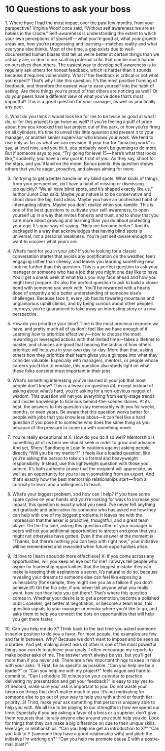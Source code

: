 # 10 Questions to ask your boss

1. Where have I had the most impact over the past few months, from your perspective?
Virginia Woolf once said, “Without self awareness we are as babies in the cradle.” Self-awareness is understanding the extent to which your own perceptions of yourself — what you’re good at, what your growth areas are, how you’re progressing and learning — matches reality and what everyone else thinks. Most of the time, a gap exists due to well-documented human biases that tell us we’re better at certain things than we actually are, or due to our scathing internal critic that can be much harder on ourselves than others.
The easiest way to develop self-awareness is to regularly ask others for honest feedback, which is harder than it sounds because it requires vulnerability. What if the feedback is critical or not what you expect? That’s why I like this question. It’s the most positive framing of feedback, and therefore the easiest way to ease yourself into the habit of asking. Are there things you’re proud of that others are noticing as well? Or do your peers have a different view of what you’ve done that’s most impactful? This is a great question for your manager, as well as practically any peer.

2. What do you think it would look like for me to be twice as good at what I do, or for this project to go twice as well?
If you’re feeling a puff of pride about how you knocked that last project out of the park, or how you’re firing on all cylinders, it’s time to unveil this little question and present it to your manager, or another senior supervisor who knows your work.
We tend to rise only as far as what we can envision. If your bar for “amazing work” is say, at level nine, and you hit it, you probably won’t be gunning to do more. But if someone says to you, “Try going for level 15 — here’s what that looks like,” suddenly, you have a new goal in front of you. As they say, shoot for the stars, and you’ll land on the moon. Bonus points: this question shows others that you’re eager, proactive, and always aiming for more.

3. I’m trying to get a better handle on my blind spots. What kinds of things, from your perspective, do I have a habit of missing or dismissing too quickly?
“We all have blind spots, and it’s shaped exactly like us,” author Junot Diaz said. Maybe your nature is to be conservative and shoot down the big, bold ideas. Maybe you have an unchecked habit of interrupting others. Maybe you don’t realize when you ramble.
This is one of the best questions to cultivate your self-awareness, to open yourself up in a way that invites honesty and trust, and to show that you care more about growing and learning than you do about protecting your ego. It’s your way of saying, “Help me become better.” And it’s packaged in a way that acknowledges that having blind spots is universal, not a personal weakness. You’re just self-aware enough to want to uncover what yours are.

4. What’s hard for you in your job?
If you’re looking for a classic conversation starter that avoids any pontification on the weather, feels engaging rather than cheesy, and leaves you learning something new, look no further than this question.
This is a perfect question to ask your manager or someone who has a job that you might one day like to have. You’ll get a sneak peek at what trials you may face ahead and how you might best prepare. It’s also the perfect question to ask to build a closer bond with someone you work with. You’ll be rewarded with a hearty dose of empathy and a better understanding of someone else’s challenges. Because face it, every job has its towering mountains and unglamorous uphill climbs, and by being curious about other people’s journeys, you’re guaranteed to take away an interesting story or a new perspective.

5. How do you prioritize your time?
Time is the most precious resource we have, and pretty much all of us don’t feel like we have enough of it. Learning how to prioritize effectively — how to choose the most rewarding or leveraged actions with that limited time — takes a lifetime to master, and chances are good that hearing the tactics of how others prioritize will help you in your own day-to-day.
More than that, asking others how they prioritize their team gives you a glimpse into what they consider valuable. Especially with managers, mentors, or people whose careers you’d like to emulate, this question also sheds light on what these folks consider most important in their jobs.

6. What’s something interesting you’ve learned in your job that most people don’t know?
This is a tweak on question #4, except instead of asking about what’s hard, you’re asking for a non-obvious nugget of wisdom. This question will net you everything from early-stage trends and insider knowledge to hilarious behind-the-scenes stories. At its best, the answers to this question stay memorably with you for weeks, months, or even years. Be aware that this question works better for people with jobs that you know less about — it can feel like a hard question if you pose it to someone who does the same thing as you because of the pressure to come up with something novel.

7. You’re really exceptional at X. How do you do it so well?
Mentorship is something all of us hear we should seek in order to grow and advance. And yet, Sheryl Sandberg in Lean In cautions against asking people directly “Will you be my mentor?” It feels like a loaded question, like you’re asking the person to take on a formal and heavyweight responsibility. Instead, use this lightweight question with those you admire. It’s both authentic praise that the recipient will appreciate, as well as an opportunity for you to learn something from an expert. And that’s exactly how the best mentorship relationships start — from a curiosity to learn and a willingness to teach.

8. What’s your biggest problem, and how can I help?
If you have some spare cycles on your hands and you’re looking for ways to increase your impact, this question is exactly what you need. I’ve never felt anything but gratitude and admiration for someone who has asked me how they can help with one of my biggest problems. It leaves me with the impression that the asker is proactive, thoughtful, and a great team player. On the flip side, asking this question often of your manager or peers will net you additional opportunities to stretch and grow that you might not otherwise have gotten. Even if the answer at the moment is “Thanks, but there’s nothing you can help with right now,” your initiative will be remembered and rewarded when future opportunities arise.

9. I’d love to [learn about/do more of/achieve] X. If you come across any opportunities, will you keep an eye out for me?
I always tell people who aspire for leadership opportunities that the biggest mistake they can make is keeping their aspirations a secret. It’s natural to do so, because revealing your dreams to someone else can feel like exposing a vulnerability (for example, they might see you as a failure if you don’t achieve it!)
On the flip side, if you never tell anyone what you really want, how can they help you get there? That’s where this question comes in. Whether your desire is to get a promotion, become a polished public speaker, get better at negotiation, or become a team lead, this question signals to your manager or mentor where you’d like to go, and asks them to help you connect the dots on opportunities that will help you get there faster.

10. Can you help me do X?
Think back to the last time you asked someone in senior position to do you a favor. For most people, the examples are few and far in between. Why? Because we don’t want to impose and be seen as a burden. And yet, making direct asks of other is one of the most powerful things you can do to achieve your goals. I often encourage my reports to make bolder asks of me. The answer won’t always be yes, but you’ll get more than if you never ask.
There are a few important things to keep in mind with your asks: 1) First, be as specific as possible. “Can you help me be a leader?” or “Can you help me with my project?” feels vague and hard to commit to. “Can I schedule 30 minutes on your calendar to practice delivering my presentation and get your feedback?” is easy to say yes to. 2) Second, make sure your ask is important to you. Do not waste your favors on things that don’t matter much to you. It’s not motivating for someone else to go out of your way to help you with a third or fourth tier priority. 3) Third, make your ask something that person is uniquely able to help you with. We all like to be playing to our strengths in how we spend our time. Especially if you are asking a favor of a boss or a superior, don’t give them requests that literally anyone else around you could help you do. Look for things that they can make a big difference on due to their unique skills, leverage, or relationships. “Can you help me get an introduction to X?” “Can you talk to Y [someone they have a good relationship with] and pitch the initiative I’m working on?” “Can you help me promote cause Z with a post/e-mail blast?”
